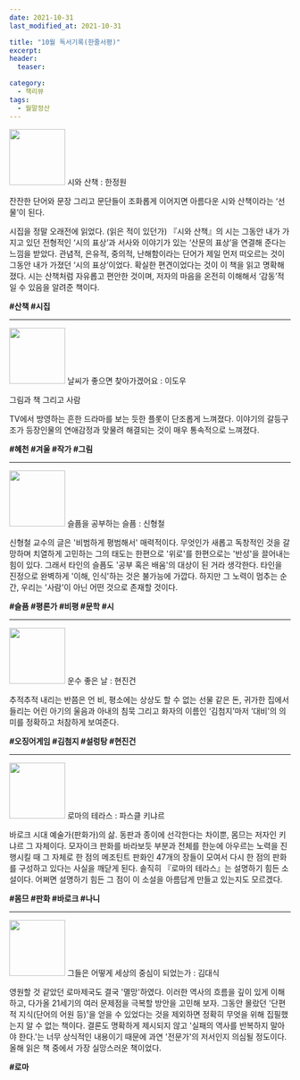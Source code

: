 ```yaml
---
date: 2021-10-31
last_modified_at: 2021-10-31

title: "10월 독서기록(한줄서평)"
excerpt:
header:
  teaser:

category:
  - 책리뷰
tags:
  - 월말정산
---
```

<img src="http://image.yes24.com/goods/90881010/XL" style="width: 100px" class="align-left" alt=""/> 시와 산책
: 한정원

잔잔한 단어와 문장 그리고 문단들이 조화롭게 이어지면 아름다운 시와 산책이라는 ‘선물’이 된다.

시집을 정말 오래전에 읽었다. (읽은 적이 있던가) 『시와 산책』의 시는 그동안 내가 가지고 있던 전형적인 ‘시의 표상’과 서사와 이야기가 있는 ‘산문의 표상’을 연결해 준다는 느낌을 받았다. 관념적, 은유적, 중의적, 난해함이라는 단어가 제일 먼저 떠오르는 것이 그동안 내가 가졌던 ‘시의 표상’이었다. 확실한 편견이었다는 것이 이 책을 읽고 명확해졌다. 시는 산책처럼 자유롭고 편안한 것이며, 저자의 마음을 온전히 이해해서 ‘감동’적일 수 있음을 알려준 책이다.

**\#산책 #시집**

------

<img src="https://img.ridicdn.net/cover/862001286/xxlarge?dpi=xxhdpi#1" style="width: 100px" class="align-left" alt=""/> 날씨가 좋으면 찾아가겠어요
: 이도우

그림과 책 그리고 사람

TV에서 방영하는 흔한 드라마를 보는 듯한 플롯이 단조롭게 느껴졌다. 이야기의 갈등구조가 등장인물의 연애감정과 맞물려 해결되는 것이 매우 통속적으로 느껴졌다.

**\#혜천 #겨울 #작가 #그림**

------

<img src="https://img.ridicdn.net/cover/4321000099/xxlarge?dpi=xxhdpi#1" style="width: 100px" class="align-left" alt=""/> 슬픔을 공부하는 슬픔
: 신형철

신형철 교수의 글은 '비범하게 평범해서' 매력적이다. 무엇인가 새롭고 독창적인 것을 갈망하며 치열하게 고민하는 그의 태도는 한편으로 '위로'를 한편으로는 '반성'을 끌어내는 힘이 있다. 그래서 타인의 슬픔도 '공부 혹은 배움'의 대상이 된 거라 생각한다. 타인을 진정으로 완벽하게 '이해, 인식'하는 것은 불가능에 가깝다. 하지만 그 노력이 멈추는 순간, 우리는 '사람'이 아닌 어떤 것으로 존재할 것이다.

**\#슬픔 #평론가 #비평 #문학 #시**

------

<img src="https://img.ridicdn.net/cover/2745000122/xxlarge?dpi=xxhdpi#1" style="width: 100px" class="align-left" alt=""/> 운수 좋은 날
: 현진건

추적추적 내리는 반쯤은 언 비, 평소에는 상상도 할 수 없는 선물 같은 돈, 귀가한 집에서 들리는 어린 아기의 울음과 아내의 침묵 그리고 화자의 이름인 ‘김첨지’마저 ‘대비’의 의미를 정확하고 처참하게 보여준다.

**\#오징어게임 #김첨지 #설렁탕 #현진건**

------

<img src="http://image.yes24.com/momo/TopCate07/MidCate01/608260.jpg" style="width: 100px" class="align-left" alt=""/> 로마의 테라스
: 파스클 키냐르

바로크 시대 예술가(판화가)의 삶. 동판과 종이에 선각한다는 차이뿐, 몸므는 저자인 키냐르 그 자체이다. 모자이크 판화를 바라보듯 부분과 전체를 한눈에 아우르는 노력을 진행시킬 때 그 자체로 한 점의 메조틴트 판화인 47개의 장들이 모여서 다시 한 점의 판화를 구성하고 있다는 사실을 깨닫게 된다. 솔직히 『로마의 테라스』는 설명하기 힘든 소설이다. 어쩌면 설명하기 힘든 그 점이 이 소설을 아름답게 만들고 있는지도 모르겠다.

**\#몸므 #판화 #바로크 #나니**

------

<img src="https://img.ridicdn.net/cover/222002184/xxlarge?dpi=xxhdpi#1" style="width: 100px" class="align-left" alt=""/> 그들은 어떻게 세상의 중심이 되었는가
: 김대식

영원할 것 같았던 로마제국도 결국 '멸망'하였다. 이러한 역사의 흐름을 깊이 있게 이해하고, 다가올 21세기의 여러 문제점을 극복할 방안을 고민해 보자. 그동안 몰랐던 '단편적 지식(단어의 어원 등)'을 얻을 수 있었다는 것을 제외하면 정확히 무엇을 위해 집필했는지 알 수 없는 책이다. 결론도 명확하게 제시되지 않고 '실패의 역사를 반복하지 말아야 한다.'는 너무 상식적인 내용이기 때문에 과연 '전문가'의 저서인지 의심될 정도이다. 올해 읽은 책 중에서 가장 실망스러운 책이었다. 

**\#로마** 